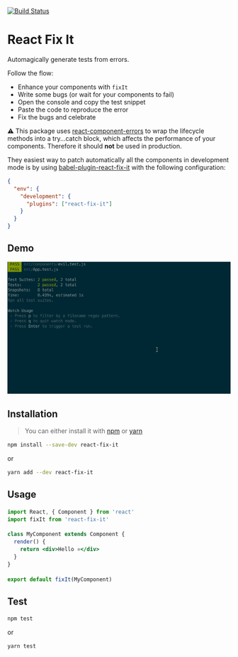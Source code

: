 [![Build Status](https://travis-ci.org/MicheleBertoli/react-fix-it.svg?branch=master)](https://travis-ci.org/MicheleBertoli/react-fix-it)

# React Fix It
Automagically generate tests from errors.

Follow the flow:

- Enhance your components with `fixIt`
- Write some bugs (or wait for your components to fail)
- Open the console and copy the test snippet
- Paste the code to reproduce the error
- Fix the bugs and celebrate

:warning: This package uses [react-component-errors](https://github.com/staxmanade/react-component-errors) to wrap the lifecycle methods into a try...catch block, which affects the performance of your components. Therefore it should **not** be used in production.

They easiest way to patch automatically all the components in development mode is by using [babel-plugin-react-fix-it](https://github.com/MicheleBertoli/babel-plugin-react-fix-it) with the following configuration:
```json
{
  "env": {
    "development": {
      "plugins": ["react-fix-it"]
    }
  }
}
```

## Demo

![Demo](demo.gif)

## Installation

> You can either install it with [npm](https://nodejs.org/en/) or [yarn](https://yarnpkg.com/)

```sh
npm install --save-dev react-fix-it
```
or
```sh
yarn add --dev react-fix-it
```

## Usage

```jsx
import React, { Component } from 'react'
import fixIt from 'react-fix-it'

class MyComponent extends Component {
  render() {
    return <div>Hello ⚛</div>
  }
}

export default fixIt(MyComponent)
```

## Test
```sh
npm test
```
or

```sh
yarn test
```
